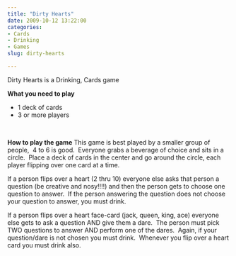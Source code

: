 ```yaml
---
title: "Dirty Hearts"
date: 2009-10-12 13:22:00
categories:
- Cards
- Drinking
- Games
slug: dirty-hearts

---
```


Dirty Hearts is a Drinking, Cards game

<strong>What you need to play</strong>

<strong>
<ul>
	<li><span style="font-weight: normal;">1 deck of cards</span></li>
	<li><span style="font-weight: normal;">3 or more players</span></li>
</ul>
</strong>

 

<strong>How to play the game</strong>
This game is best played by a smaller group of people,  4 to 6 is good.  Everyone grabs a beverage of choice and sits in a circle.  Place a deck of cards in the center and go around the circle, each player flipping over one card at a time.

If a person flips over a heart (2 thru 10) everyone else asks that person a question (be creative and nosy!!!!) and then the person gets to choose one question to answer.  If the person answering the question does not choose your question to answer, you must drink.

If a person flips over a heart face-card (jack, queen, king, ace) everyone else gets to ask a question AND give them a dare.  The person must pick TWO questions to answer AND perform one of the dares.  Again, if your question/dare is not chosen you must drink.  Whenever you flip over a heart card you must drink also.
